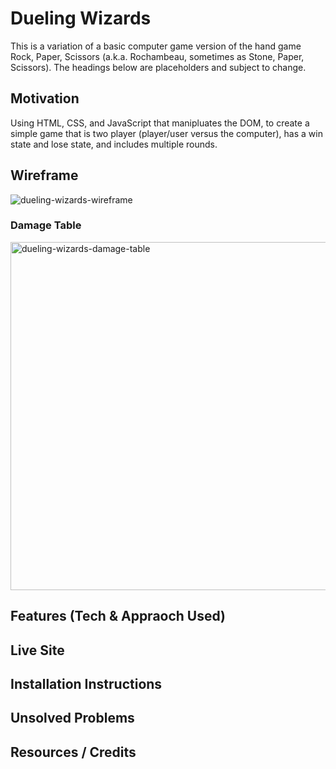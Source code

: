 # Dueling Wizards

This is a variation of a basic computer game version of the hand game Rock, Paper, Scissors (a.k.a. Rochambeau, sometimes as Stone, Paper, Scissors). The headings below are placeholders and subject to change.

## Motivation

Using HTML, CSS, and JavaScript that manipluates the DOM, to create a simple game that is two player (player/user versus the computer), has a win state and lose state, and includes multiple rounds.

## Wireframe

![dueling-wizards-wireframe](https://user-images.githubusercontent.com/115107346/221728000-8c826d97-7af5-44ab-a1d7-6f439caf2543.png)

### Damage Table

<img width="557" alt="dueling-wizards-damage-table" src="https://user-images.githubusercontent.com/115107346/221714877-830843aa-2713-4523-a676-62a3aa547b4a.png">

## Features (Tech & Appraoch Used)

## Live Site

## Installation Instructions

## Unsolved Problems

## Resources / Credits
